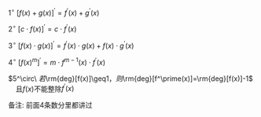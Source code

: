 $1^\circ\ [f(x)+g(x)]^\prime=f^\prime(x)+g^\prime(x)$

$2^\circ\ [c\cdot f(x)]^\prime=c\cdot f^\prime(x)$

$3^\circ\ [f(x)\cdot g(x)]^\prime=f^\prime(x)\cdot g(x)+f(x)\cdot g^\prime(x)$

$4^\circ\ [f(x)^m]^\prime=m\cdot f^{m-1}(x)\cdot f^\prime(x)$

$5^\circ\ $若$\rm{deg}[f(x)]\geq1$，则$\rm{deg}[f^\prime(x)]=\rm{deg}[f(x)]-1$
$\enspace\enspace$且$f(x)$不能整除$f^\prime(x)$

备注: 前面4条数分里都讲过
